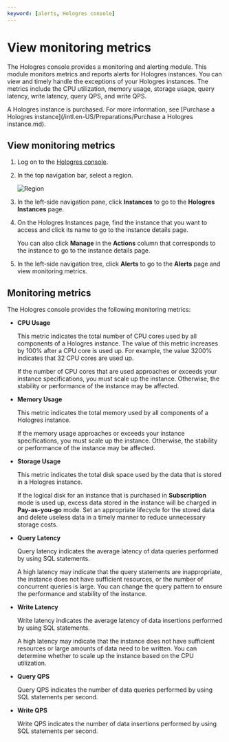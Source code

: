 ```yaml
---
keyword: [alerts, Hologres console]
---
```


# View monitoring metrics

The Hologres console provides a monitoring and alerting module. This module monitors metrics and reports alerts for Hologres instances. You can view and timely handle the exceptions of your Hologres instances. The metrics include the CPU utilization, memory usage, storage usage, query latency, write latency, query QPS, and write QPS.

A Hologres instance is purchased. For more information, see [Purchase a Hologres instance](/intl.en-US/Preparations/Purchase a Hologres instance.md).

## View monitoring metrics

1.  Log on to the [Hologres console](https://hologram.console.aliyun.com/#/overview).

2.  In the top navigation bar, select a region.

    ![Region](https://static-aliyun-doc.oss-accelerate.aliyuncs.com/assets/img/en-US/2965585061/p166691.png)

3.  In the left-side navigation pane, click **Instances** to go to the **Hologres Instances** page.

4.  On the Hologres Instances page, find the instance that you want to access and click its name to go to the instance details page.

    You can also click **Manage** in the **Actions** column that corresponds to the instance to go to the instance details page.

5.  In the left-side navigation tree, click **Alerts** to go to the **Alerts** page and view monitoring metrics.


## Monitoring metrics

The Hologres console provides the following monitoring metrics:

-   **CPU Usage**

    This metric indicates the total number of CPU cores used by all components of a Hologres instance. The value of this metric increases by 100% after a CPU core is used up. For example, the value 3200% indicates that 32 CPU cores are used up.

    If the number of CPU cores that are used approaches or exceeds your instance specifications, you must scale up the instance. Otherwise, the stability or performance of the instance may be affected.

-   **Memory Usage**

    This metric indicates the total memory used by all components of a Hologres instance.

    If the memory usage approaches or exceeds your instance specifications, you must scale up the instance. Otherwise, the stability or performance of the instance may be affected.

-   **Storage Usage**

    This metric indicates the total disk space used by the data that is stored in a Hologres instance.

    If the logical disk for an instance that is purchased in **Subscription** mode is used up, excess data stored in the instance will be charged in **Pay-as-you-go** mode. Set an appropriate lifecycle for the stored data and delete useless data in a timely manner to reduce unnecessary storage costs.

-   **Query Latency**

    Query latency indicates the average latency of data queries performed by using SQL statements.

    A high latency may indicate that the query statements are inappropriate, the instance does not have sufficient resources, or the number of concurrent queries is large. You can change the query pattern to ensure the performance and stability of the instance.

-   **Write Latency**

    Write latency indicates the average latency of data insertions performed by using SQL statements.

    A high latency may indicate that the instance does not have sufficient resources or large amounts of data need to be written. You can determine whether to scale up the instance based on the CPU utilization.

-   **Query QPS**

    Query QPS indicates the number of data queries performed by using SQL statements per second.

-   **Write QPS**

    Write QPS indicates the number of data insertions performed by using SQL statements per second.


